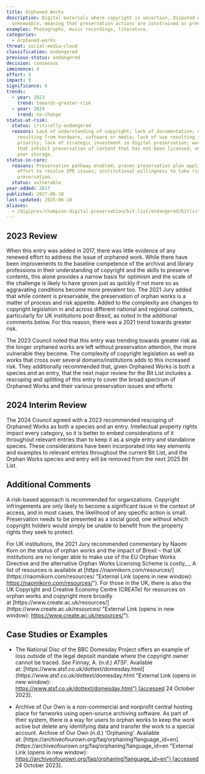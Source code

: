 ```yaml
---
title: Orphaned Works
description: Digital materials where copyright is uncertain, disputed or
  unknowable, meaning that preservation actions are constrained or prevented.
examples: Photographs, music recordings, literature.
categories:
  - orphaned-works
threat: social-media-cloud
classification: endangered
previous-status: endangered
decision: consensus
imminence: 4
effort: 5
impact: 9
significance: 6
trends:
  - year: 2023
    trend: towards-greater-risk
  - year: 2024
    trend: no-change
status-at-risk:
  status: critically-endangered
  reasons: Lack of understanding of copyright; lack of documentation; dependencies
    resulting from hardware, software or media; lack of use resulting in lack of
    priority; lack of strategic investment in digital preservation; workflows
    that inhibit preservation of content that has not been licensed; encryption;
    poor storage.
status-in-care:
  reasons: Preservation pathway enabled; proven preservation plan applied; active
    effort to resolve IPR issues; institutional willingness to take risks for
    preservation.
  status: vulnerable
year-added: 2017
published: 2017-06-10
last-updated: 2025-06-10
aliases:
  - /digipres/champion-digital-preservation/bit-list/endangered/bitlist-orphaned-works
---
```

## 2023 Review

When this entry was added in 2017, there was little evidence of any renewed effort to address the issue of orphaned work. While there have been improvements to the baseline competence of the archival and library professions in their understanding of copyright and the skills to preserve contents, this alone provides a narrow basis for optimism and the scale of the challenge is likely to have grown just as quickly if not more so as aggravating conditions become more prevalent too. The 2021 Jury added that while content is preservable, the preservation of orphan works is a matter of process and risk appetite. Added to the complexity are changes to copyright legislation in and across different national and regional contexts, particularly for UK institutions post-Brexit, as noted in the additional comments below. For this reason, there was a 2021 trend towards greater risk.

The 2023 Council noted that this entry was trending towards greater risk as the longer orphaned works are left without preservation attention, the more vulnerable they become. The complexity of copyright legislation as well as works that cross over several domains/institutions adds to this increased risk. They additionally recommended that, given Orphaned Works is both a species and an entry, that the next major review for the Bit List includes a rescoping and splitting of this entry to cover the broad spectrum of Orphaned Works and their various preservation issues and efforts

## 2024 Interim Review

The 2024 Council agreed with a 2023 recommended rescoping of Orphaned Works as both a species and an entry. Intellectual property rights impact every category, so it is better to embed considerations of it throughout relevant entries than to keep it as a single entry and standalone species. These considerations have been incorporated into key elements and examples to relevant entries throughout the current Bit List, and the Orphan Works species and entry will be removed from the next 2025 Bit List.

## Additional Comments

A risk-based approach is recommended for organizations. Copyright infringements are only likely to become a significant issue in the context of access, and in most cases, the likelihood of any specific action is small. Preservation needs to be presented as a social good, one without which copyright holders would simply be unable to benefit from the property rights they seek to protect.

For UK institutions, the 2021 Jury recommended commentary by Naomi Korn on the status of orphan works and the impact of Brexit – that UK institutions are no longer able to make use of the EU Orphan Works Directive and the alternative Orphan Works Licensing Scheme is costly_._ A list of resources is available at [](https://naomikorn.com/resources/ "External Link (opens in new window): https://naomikorn.com/resources/")[https://naomikorn.com/resources/](https://naomikorn.com/resources/ "External Link (opens in new window): https://naomikorn.com/resources/"). For those in the UK, there is also the UK Copyright and Creative Economy Centre (CREATe) for resources on orphan works and copyright more broadly at [](https://www.create.ac.uk/resources/ "External Link (opens in new window): https://www.create.ac.uk/resources/")[https://www.create.ac.uk/resources/](https://www.create.ac.uk/resources/ "External Link (opens in new window): https://www.create.ac.uk/resources/").

## Case Studies or Examples

- The National Disc of the BBC Domesday Project offers an example of loss outside of the legal deposit mandate where the copyright owner cannot be traced. _See_ Finnay, A. (n.d.) _ATSF_. Available at: [](https://www.atsf.co.uk/dottext/domesday.html "External Link (opens in new window): https://www.atsf.co.uk/dottext/domesday.html")[https://www.atsf.co.uk/dottext/domesday.html](https://www.atsf.co.uk/dottext/domesday.html "External Link (opens in new window): https://www.atsf.co.uk/dottext/domesday.html") [accessed 24 October 2023].
    
- Archive of Our Own is a non-commercial and nonprofit central hosting place for fanworks using open-source archiving software. As part of their system, there is a way for users to orphan works to keep the work active but delete any identifying data and transfer the work to a special account. Archive of Our Own (n.d.) ‘Orphaning’. Available at: [](https://archiveofourown.org/faq/orphaning?language_id=en "External Link (opens in new window): https://archiveofourown.org/faq/orphaning?language_id=en")[https://archiveofourown.org/faq/orphaning?language_id=en](https://archiveofourown.org/faq/orphaning?language_id=en "External Link (opens in new window): https://archiveofourown.org/faq/orphaning?language_id=en") [accessed 24 October 2023].
